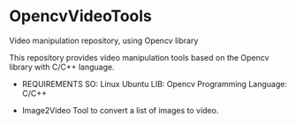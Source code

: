 # OpencvVideoTools
Video manipulation repository, using Opencv library

This repository provides video manipulation tools based on the Opencv library with C/C++ language.

- REQUIREMENTS
  SO:  Linux Ubuntu
  LIB: Opencv
  Programming Language: C/C++

- Image2Video
	Tool to convert a list of images to video. 



